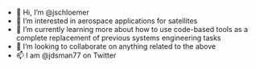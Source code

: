 - 👋 Hi, I’m @jschloemer
- 👀 I’m interested in aerospace applications for satellites
- 🌱 I’m currently learning more about how to use code-based tools as a complete replacement of previous systems engineering tasks
- 💞️ I’m looking to collaborate on anything related to the above
- 📫 I am @jdsman77 on Twitter

<!---
jschloemer/jschloemer is a ✨ special ✨ repository because its `README.md` (this file) appears on your GitHub profile.
You can click the Preview link to take a look at your changes.
--->
